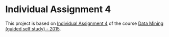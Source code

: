 # Individual Assignment 4

This project is based on [Individual Assignment 4](https://docs.google.com/document/d/1fQY264KLkZeXcBhizX3ZPNrxMS_jHH_eiOPXbgBMVkU/edit)
of the course [Data Mining (guided self study) - 2015](https://www.cs.helsinki.fi/en/courses/582634/2015/k/k/1).